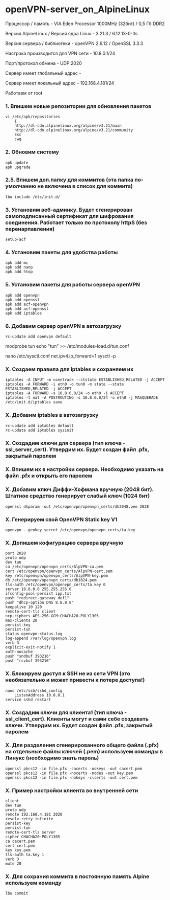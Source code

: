 # openVPN-server_on_AlpineLinux

Процессор / память - VIA Eden Processor 1000MHz (32бит) / 0,5 Гб DDR2

Версия AlpineLinux / Версия ядра Linux - 3.21.3 / 6.12.13-0-lts

Версия сервера / библиотеки - openVPN 2.6.12 / OpenSSL 3.3.3

Настрока производится для VPN сети - 10.8.0.1/24

Порт/протокол обмена - UDP:2020

Сервер имеет глобальный адрес - 

Сервер имеет локальный адрес - 192.168.4.181/24

Работаем от root

### 1. Впишем новые репозитории для обновления пакетов
```
vi /etc/apk/repositories
	I
	http://dl-cdn.alpinelinux.org/alpine/v3.21/main
	http://dl-cdn.alpinelinux.org/alpine/v3.21/community
	Esc
	:wq
 ```

### 2. Обновим систему
```
apk update
apk upgrade
```

### 2.5. Впишем доп.папку для коммитов (эта папка по-умолчанию не включена в список для коммита)
```
lbu include /etc/init.d/
```

### 3. Установим веб-админку. Будет сгенерирован самоподписанный сертификат для шифрования соединения. Работает только по протоколу httpS (без перенарпавления)
```
setup-acf
```

### 4. Установим пакеты для удобства работы
```
apk add mc
apk add nanp
apk add htop
```

### 5. Установим пакеты для работы сервера openVPN
```
apk add openvpn
apk add openssl
apk add acf-openvpn
apk add acf-openssl
apk add iptables
```

### 6. Добавим сервер openVPN в автозагрузку
```
rc-update add openvpn default
```

modprobe tun
echo "tun" >> /etc/modules-load.d/tun.conf


nano /etc/sysctl.conf
	net.ipv4.ip_forward=1
sysctl -p

### X. Создаем правила для iptables и сохраняем их
```
iptables -A INPUT -m conntrack --ctstate ESTABLISHED,RELATED -j ACCEPT
iptables -A FORWARD -i eth0 -o tun0 -m state --state ESTABLISHED,RELATED -j ACCEPT
iptables -A FORWARD -s 10.8.0.0/24 -o eth0 -j ACCEPT
iptables -t nat -A POSTROUTING -s 10.8.0.0/24 -o eth0 -j MASQUERADE
/etc/init.d/iptables save
```

### X. Добавим iptables в автозагрузку
```
rc-update add iptables default
rc-update add iptables sysinit
```

### X. Создадим ключи для сервера (тип ключа - ssl_server_cert). Утвердим их. Будет создан файл .pfx, закрытый паролем

### X. Впишем их в настройки сервера. Необходимо указать на файл .pfx и открыть его паролем

### X. Добавим ключ Диффи-Хофмана вручную (2048 бит). Штатное средство генерирует слабый ключ (1024 бит)
```
openssl dhparam -out /etc/openvpn/openvpn_certs/dh2048.pem 2028
```

### X. Генерируем свой OpenVPN Static key V1
```
openvpn --genkey secret /etc/openvpn/openvpn_certs/ta.key
```

### X. Допишем кофигурацию сервера вручную
```
port 2020
proto udp
dev tun
ca /etc/openvpn/openvpn_certs/AlpVPN-ca.pem
cert /etc/openvpn/openvpn_certs/AlpVPN-cert.pem
key /etc/openvpn/openvpn_certs/AlpVPN-key.pem
dh /etc/openvpn/openvpn_certs/dh1024.pem
tls-auth /etc/openvpn/openvpn_certs/ta.key 0
server 10.8.0.0 255.255.255.0
ifconfig-pool-persist ipp.txt
push "redirect-gateway def1"
push "dhcp-option DNS 8.8.8.8"
keepalive 10 120
remote-cert-tls client
ncp-ciphers AES-256-GCM:CHACHA20-POLY1305
max-clients 20
persist-key
persist-tun
status openvpn-status.log
log-append /var/log/openvpn.log
verb 3
explicit-exit-notify 1
auth-nocache
push "sndbuf 393216"
push "rcvbuf 393216"
```

### X. Блокируем доступ к SSH не из сети VPN (это необязательно и может привести к потере доступа!) 
```
nano /etc/ssh/sshd_config
	ListenAddress 10.8.0.1
service sshd restart
```

### X. Создадим ключи для клиента1 (тип ключа - ssl_client_cert). Клиенты могут и сами себе создавать ключи. Утвердим их. Будет создан файл .pfx, закрытый паролем

### X. Для разделения сгенерированного общего файла (.pfx) на отдельные файлы ключей (.pem) используем команды в Линукс (необходимо знать пароль)
```
openssl pkcs12 -in file.pfx -cacerts -nokeys -out cacert.pem
openssl pkcs12 -in file.pfx -nocerts -nodes -out key.pem
openssl pkcs12 -in file.pfx -nokeys -clcerts -out cert.pem
```

### X. Пример настройки клиента во внутренней сети
```
client
dev tun
proto udp
remote 192.168.4.181 2020
resolv-retry infinite
persist-key
persist-tun
remote-cert-tls server
cipher CHACHA20-POLY1305
ca cacert.pem
cert cert.pem
key key.pem
tls-auth ta.key 1
verb 3 
mute 20
```

### X. Для сохрания коммита в постоянную память Alpine используем команду
```
lbu commit
```
